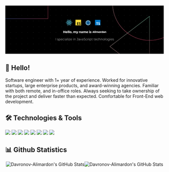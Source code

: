 [![Header](https://github.com/Davronov-Alimardon/Davronov-Alimardon/blob/main/banner.png?raw=true "Header")](https://github.com/Davronov-Alimardon)

## 👋 Hello! 

Software engineer with 1+ year of experience. Worked for innovative startups,
large enterprise products, and award-winning agencies. Familiar with both 
remote, and in-office roles. Always seeking to take ownership of the project and
deliver faster than expected. Comfortable for Front-End web development.

## 🛠️ Technologies & Tools 

![](https://img.shields.io/badge/Code-JavaScript-informational?style=flat&color=informational&logo=javascript)
![](https://img.shields.io/badge/Code-React-informational?style=flat&color=informational&logo=react)
![](https://img.shields.io/badge/Code-TypeScript-informational?style=flat&color=informational)
![](https://img.shields.io/badge/Code-EcmaScript-informational?style=flat&color=informational)
![](https://img.shields.io/badge/Code-Node-informational?style=flat&color=informational&logo=node.js)
![](https://img.shields.io/badge/Tool-Webpack-informational?style=flat&color=warning&logo=webpack)
![](https://img.shields.io/badge/Tool-Jest-informational?style=flat&color=warning&logo=jest)
![](https://img.shields.io/badge/Tool-Docker-informational?style=flat&color=warning&logo=docker)

<h2>📊 Github Statistics</h2>

<div style="display: flex; justify-content: center;">
  <img src="https://github-readme-stats.vercel.app/api?username=Davronov-Alimardon&theme=default&show_icons=true&hide_border=false&count_private=true" style="height:160px" alt="Davronov-Alimardon's GitHub Stats" />
  <img src="https://github-readme-streak-stats.herokuapp.com/?user=Davronov-Alimardon&theme=default&hide_border=false" style="height:160px" alt="Davronov-Alimardon's GitHub Stats" />
</div>
